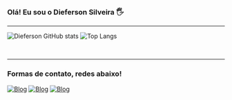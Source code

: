 
### Olá! Eu sou o Dieferson Silveira 🖐
---
![Dieferson GitHub stats](https://github-readme-stats.vercel.app/api?username=diefersonsilveira&show_icons=true&theme=dracula)
![Top Langs](https://github-readme-stats.vercel.app/api/top-langs/?username=diefersonsilveira&layout=compact&theme=dracula)
<div><br/>

---
### Formas de contato, redes abaixo!
[![Blog](https://img.shields.io/badge/LinkedIn-0077B5?style=for-the-badge&logo=linkedin&logoColor=white)](https://www.linkedin.com/in/diefersoncsilveira/)
[![Blog](https://img.shields.io/badge/Gmail-D14836?style=for-the-badge&logo=gmail&logoColor=white)](diefersoncsilveira@gmail.com)
[![Blog](https://img.shields.io/badge/Instagram-E4405F?style=for-the-badge&logo=instagram&logoColor=white
)](https://www.instagram.com/silveiradieferson/)
